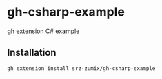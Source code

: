 # gh-csharp-example

gh extension C# example

## Installation

```sh
gh extension install srz-zumix/gh-csharp-example
```
